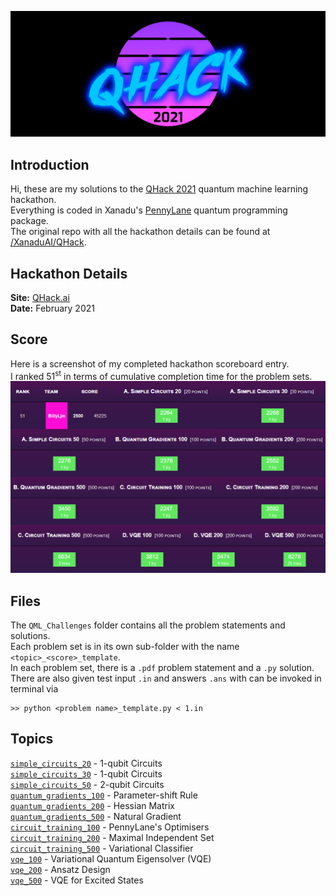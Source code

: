 ![QHack Banner](qhack_banner.png)  
  
## Introduction  
Hi, these are my solutions to the [QHack 2021](https://qhack.ai) quantum machine learning hackathon.  
Everything is coded in Xanadu's [PennyLane](https://pennylane.readthedocs.io) quantum programming package.  
The original repo with all the hackathon details can be found at [/XanaduAI/QHack](https://github.com/XanaduAI/QHack).  
  
## Hackathon Details  
__Site:__ [QHack.ai](https://qhack.ai)  
__Date:__ February 2021  
  
## Score  
Here is a screenshot of my completed hackathon scoreboard entry.  
I ranked 51<sup>st</sup> in terms of cumulative completion time for the problem sets.  
![Scoreboard](qhack_score.jpg)  
  
## Files  
The `QML_Challenges` folder contains all the problem statements and solutions.  
Each problem set is in its own sub-folder with the name `<topic>_<score>_template`.  
In each problem set, there is a `.pdf` problem statement and a `.py` solution.  
There are also given test input `.in` and answers `.ans` with can be invoked in terminal via  
```console  
>> python <problem name>_template.py < 1.in  
```  
  
## Topics  
[`simple_circuits_20`](QML_Challenges/simple_circuits_20_template) - 1-qubit Circuits  
[`simple_circuits_30`](QML_Challenges/simple_circuits_30_template) - 1-qubit Circuits  
[`simple_circuits_50`](QML_Challenges/simple_circuits_50_template) - 2-qubit Circuits  
[`quantum_gradients_100`](QML_Challenges/quantum_gradients_100_template) - Parameter-shift Rule  
[`quantum_gradients_200`](QML_Challenges/quantum_gradients_200_template) - Hessian Matrix  
[`quantum_gradients_500`](QML_Challenges/quantum_gradients_500_template) - Natural Gradient  
[`circuit_training_100`](QML_Challenges/circuit_training_100_template) - PennyLane's Optimisers  
[`circuit_training_200`](QML_Challenges/circuit_training_200_template) - Maximal Independent Set  
[`circuit_training_500`](QML_Challenges/circuit_training_500_template) - Variational Classifier  
[`vqe_100`](QML_Challenges/vqe_100_template) - Variational Quantum Eigensolver (VQE)  
[`vqe_200`](QML_Challenges/vqe_200_template) - Ansatz Design  
[`vqe_500`](QML_Challenges/vqe_500_template) - VQE for Excited States  